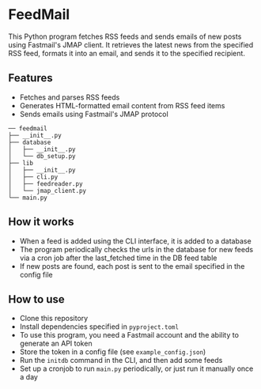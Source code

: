# FeedMail

This Python program fetches RSS feeds and sends emails of new posts using
Fastmail's JMAP client. It retrieves the latest news from the specified RSS
feed, formats it into an email, and sends it to the specified recipient.

## Features

- Fetches and parses RSS feeds
- Generates HTML-formatted email content from RSS feed items
- Sends emails using Fastmail's JMAP protocol

```
── feedmail
├── __init__.py
├── database
│   ├── __init__.py
│   └── db_setup.py
├── lib
│   ├── __init__.py
│   ├── cli.py
│   ├── feedreader.py
│   └── jmap_client.py
└── main.py
```

## How it works

- When a feed is added using the CLI interface, it is added to a database
- The program periodically checks the urls in the database for new feeds via a cron job
  after the last_fetched time in the DB feed table
- If new posts are found, each post is sent to the email specified in the config
  file

## How to use

- Clone this repository
- Install dependencies specified in `pyproject.toml`
- To use this program, you need a Fastmail account and the ability to generate
  an API token
- Store the token in a config file (see `example_config.json`)
- Run the `initdb` command in the CLI, and then add some feeds
- Set up a cronjob to run `main.py` periodically, or just run it manually once a
  day
